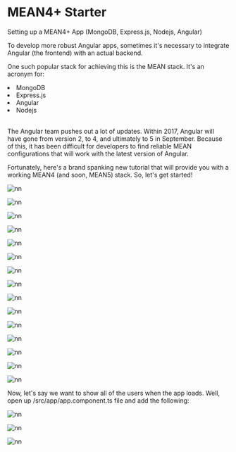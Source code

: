 # MEAN4+ Starter
Setting up a MEAN4+ App (MongoDB, Express.js, Nodejs, Angular)

<p>To develop more robust Angular apps, sometimes it's necessary to integrate Angular (the frontend) with an actual backend.</p>

One such popular stack for achieving this is the MEAN stack. It's an acronym for:

<li>MongoDB</li>
<li>Express.js</li>
<li>Angular</li>
<li>Nodejs</li>

<br>

<p>The Angular team pushes out a lot of updates. Within 2017, Angular will have gone from version 2, to 4, and ultimately to 5 in September. Because of this, it has been difficult for developers to find reliable MEAN configurations that will work with the latest version of Angular.</p>

Fortunately, here's a brand spanking new tutorial that will provide you with a working MEAN4 (and soon, MEAN5) stack. So, let's get started!

![nn](https://user-images.githubusercontent.com/12325386/29237780-228396b2-7f58-11e7-9ff1-a4618dc1c49d.JPG)

![nn](https://user-images.githubusercontent.com/12325386/29237803-aa401710-7f58-11e7-83f6-33e321a55b29.JPG)

![nn](https://user-images.githubusercontent.com/12325386/29237807-d92bf508-7f58-11e7-8970-2f1e24208379.JPG)

![nn](https://user-images.githubusercontent.com/12325386/29237810-0147ccce-7f59-11e7-8402-a983cde7b0dc.JPG)

![nn](https://user-images.githubusercontent.com/12325386/29237819-2abe4628-7f59-11e7-87a5-afdf6a05c70d.JPG)

![nn](https://user-images.githubusercontent.com/12325386/29237824-4b452c40-7f59-11e7-9304-9d4abc6bcb69.JPG)

![nn](https://user-images.githubusercontent.com/12325386/29237838-87ba67bc-7f59-11e7-9366-b8b92dfd04f4.JPG)

![nn](https://user-images.githubusercontent.com/12325386/29237855-02a7b75e-7f5a-11e7-8939-05b738ca7914.JPG)

![nn](https://user-images.githubusercontent.com/12325386/29237869-3098f150-7f5a-11e7-9d7b-011a651e1058.JPG)

![nn](https://user-images.githubusercontent.com/12325386/29237884-6505245e-7f5a-11e7-9654-4e30eec10ca4.JPG)


![nn](https://user-images.githubusercontent.com/12325386/29237895-8a04ffea-7f5a-11e7-8017-7eba7db53fb8.JPG)

![nn](https://user-images.githubusercontent.com/12325386/29237907-c1c63052-7f5a-11e7-8155-aac458d96bce.JPG)

![nn](https://user-images.githubusercontent.com/12325386/29237919-eb0ef4ee-7f5a-11e7-82e7-8e6fa20d7fb1.JPG)

![nn](https://user-images.githubusercontent.com/12325386/29237926-1984d80c-7f5b-11e7-92a7-fd712119a287.JPG)

![nn](https://user-images.githubusercontent.com/12325386/29237983-5cec3274-7f5c-11e7-82af-7f2d110038ff.JPG)

Now, let's say we want to show all of the users when the app loads. Well, open up /src/app/app.component.ts file and add the following:


![nn](https://user-images.githubusercontent.com/12325386/29237998-c3d9b5ec-7f5c-11e7-9749-87255c039948.JPG)

![nn](https://user-images.githubusercontent.com/12325386/29238004-e9f9bf06-7f5c-11e7-991d-794bdab6a639.JPG)

![nn](https://user-images.githubusercontent.com/12325386/29238008-24933ca0-7f5d-11e7-92a2-ccdc896385cb.JPG)


